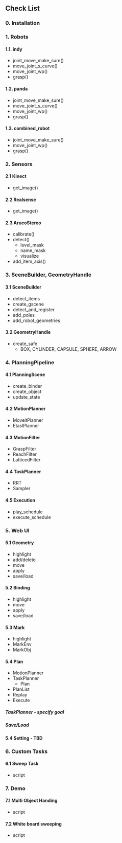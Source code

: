 ## Check List

### 0. Installation

### 1. Robots
#### 1.1. indy
* joint_move_make_sure()
* move_joint_s_curve()
* move_joint_wp()
* grasp()

#### 1.2. panda
* joint_move_make_sure()
* move_joint_s_curve()
* move_joint_wp()
* grasp()

#### 1.3. combined_robot
* joint_move_make_sure()
* move_joint_wp()
* grasp()

### 2. Sensors
#### 2.1 Kinect
* get_image()

#### 2.2 Realsense
* get_image()

#### 2.3 ArucoStereo
* calibrate()
* detect()
  * level_mask
  * name_mask
  * visualize
* add_item_axis()

### 3. SceneBuilder, GeometryHandle
#### 3.1 SceneBuilder
* detect_items
* create_gscene
* detect_and_register
* add_poles
* add_robot_geometries

#### 3.2 GeometryHandle
* create_safe
  * BOX, CYLINDER, CAPSULE, SPHERE, ARROW

### 4. PlanningPipeline
#### 4.1 PlanningScene
* create_binder
* create_object
* update_state

#### 4.2 MotionPlanner
* MoveitPlanner
* EtaslPlanner

#### 4.3 MotionFilter
* GraspFilter
* ReachFilter
* LatticedFilter

#### 4.4 TaskPlanner
* RRT
* Sampler

#### 4.5 Execution
* play_schedule
* execute_schedule

### 5. Web UI
#### 5.1 Geometry
* highlight
* add/delete
* move
* apply
* save/load

#### 5.2 Binding
* highlight
* move
* apply
* save/load

#### 5.3 Mark
* highlight
* MarkEnv
* MarkObj

#### 5.4 Plan
* MotionPlanner
* TaskPlanner
  * Plan
* PlanList
* Replay
* Execute
##### TaskPlanner - specify goal
##### Save/Load

#### 5.4 Setting - TBD

### 6. Custom Tasks
#### 6.1 Sweep Task
* script

### 7. Demo
#### 7.1 Multi Object Handing
* script

#### 7.2 White board sweeping
* script